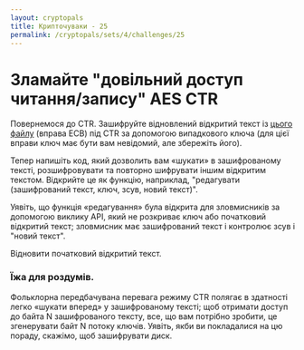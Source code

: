 ```yaml
---
layout: cryptopals
title: Крипточуваки - 25
permalink: /cryptopals/sets/4/challenges/25
---
```


# Зламайте "довільний доступ читання/запису" AES CTR

Повернемося до CTR. Зашифруйте відновлений відкритий текст із [цього файлу](https://www.cryptopals.com/static/challenge-data/25.txt) (вправа ECB) під CTR за допомогою випадкового ключа (для цієї вправи ключ має бути вам невідомий, але збережіть його).

Тепер напишіть код, який дозволить вам «шукати» в зашифрованому тексті, розшифровувати та повторно шифрувати іншим відкритим текстом. Відкрийте це як функцію, наприклад, "редагувати (зашифрований текст, ключ, зсув, новий текст)".

Уявіть, що функція «редагування» була відкрита для зловмисників за допомогою виклику API, який не розкриває ключ або початковий відкритий текст; зловмисник має зашифрований текст і контролює зсув і "новий текст".

Відновити початковий відкритий текст.

<div class="panel panel-warning">
  <div class="panel-heading">
    <h3 class="panel-title">Їжа для роздумів.</h3>
  </div>
  <div class="panel-body">
    <p>
      Фольклорна передбачувана перевага режиму CTR полягає в здатності легко «шукати вперед» у зашифрованому тексті; щоб отримати доступ до байта N зашифрованого тексту, все, що вам потрібно зробити, це згенерувати байт N потоку ключів. Уявіть, якби ви покладалися на цю пораду, скажімо, щоб зашифрувати диск.
    </p>
  </div>
</div>